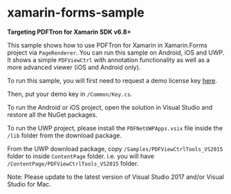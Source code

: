 # xamarin-forms-sample

**Targeting PDFTron for Xamarin SDK v6.8+**

This sample shows how to use PDFTron for Xamarin in Xamarin.Forms project via `PageRenderer`. You can run this sample on Android, iOS and UWP. It shows a simple `PDFViewCtrl` with annotation functionality as well as a more advanced viewer (iOS and Android only).

To run this sample, you will first need to request a demo license key [here](https://www.pdftron.com/documentation/xamarin/guides/add-license/?showkey=true).

Then, put your demo key in `/Common/Key.cs`.

To run the Android or iOS project, open the solution in Visual Studio and restore all the NuGet packages.

To run the UWP project, please install the `PDFNetUWPApps.vsix` file inside the `/lib` folder from the download package.

From the UWP download package, copy `/Samples/PDFViewCtrlTools_VS2015` folder to inside `ContentPage` folder. i.e. you will have `/ContentPage/PDFViewCtrlTools_VS2015` folder.

Note:
Please update to the latest version of Visual Studio 2017 and/or Visual Studio for Mac.
